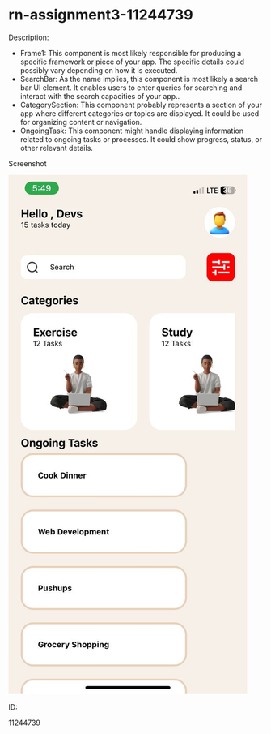 # rn-assignment3-11244739
Description:

- Frame1: This component is most likely responsible for producing a specific framework or piece of your app. The specific details could possibly vary depending on how it is executed.
- SearchBar: As the name implies, this component is most likely a search bar UI element. It enables users to enter queries for searching and interact with the search capacities of your app..
- CategorySection: This component probably represents a section of your app where different categories or topics are displayed. It could be used for organizing content or navigation.
- OngoingTask: This component might handle displaying information related to ongoing tasks or processes. It could show progress, status, or other relevant details.


Screenshot


![App](./Screenshot.jpg)

ID:

11244739

